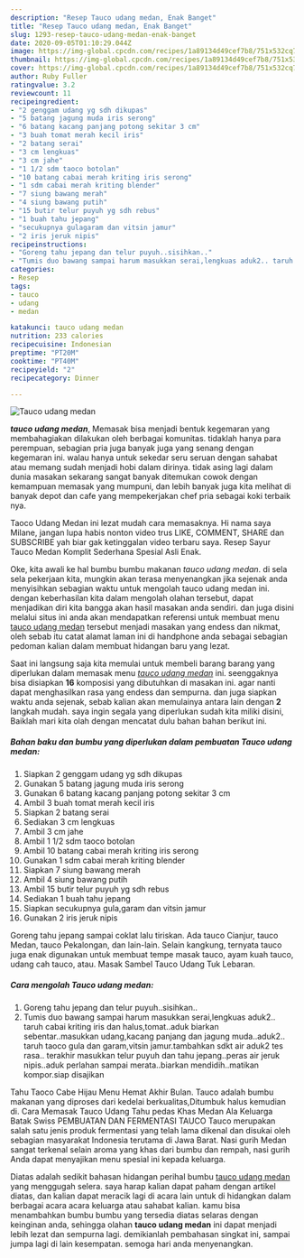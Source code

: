 ```yaml
---
description: "Resep Tauco udang medan, Enak Banget"
title: "Resep Tauco udang medan, Enak Banget"
slug: 1293-resep-tauco-udang-medan-enak-banget
date: 2020-09-05T01:10:29.044Z
image: https://img-global.cpcdn.com/recipes/1a89134d49cef7b8/751x532cq70/tauco-udang-medan-foto-resep-utama.jpg
thumbnail: https://img-global.cpcdn.com/recipes/1a89134d49cef7b8/751x532cq70/tauco-udang-medan-foto-resep-utama.jpg
cover: https://img-global.cpcdn.com/recipes/1a89134d49cef7b8/751x532cq70/tauco-udang-medan-foto-resep-utama.jpg
author: Ruby Fuller
ratingvalue: 3.2
reviewcount: 11
recipeingredient:
- "2 genggam udang yg sdh dikupas"
- "5 batang jagung muda iris serong"
- "6 batang kacang panjang potong sekitar 3 cm"
- "3 buah tomat merah kecil iris"
- "2 batang serai"
- "3 cm lengkuas"
- "3 cm jahe"
- "1 1/2 sdm taoco botolan"
- "10 batang cabai merah kriting iris serong"
- "1 sdm cabai merah kriting blender"
- "7 siung bawang merah"
- "4 siung bawang putih"
- "15 butir telur puyuh yg sdh rebus"
- "1 buah tahu jepang"
- "secukupnya gulagaram dan vitsin jamur"
- "2 iris jeruk nipis"
recipeinstructions:
- "Goreng tahu jepang dan telur puyuh..sisihkan.."
- "Tumis duo bawang sampai harum masukkan serai,lengkuas aduk2.. taruh cabai kriting iris dan halus,tomat..aduk biarkan sebentar..masukkan udang,kacang panjang dan jagung muda..aduk2.. taruh taoco gula dan garam,vitsin jamur.tambahkan sdkt air aduk2 tes rasa.. terakhir masukkan telur puyuh dan tahu jepang..peras air jeruk nipis..aduk perlahan sampai merata..biarkan mendidih..matikan kompor.siap disajikan"
categories:
- Resep
tags:
- tauco
- udang
- medan

katakunci: tauco udang medan 
nutrition: 233 calories
recipecuisine: Indonesian
preptime: "PT20M"
cooktime: "PT40M"
recipeyield: "2"
recipecategory: Dinner

---
```



![Tauco udang medan](https://img-global.cpcdn.com/recipes/1a89134d49cef7b8/751x532cq70/tauco-udang-medan-foto-resep-utama.jpg)

<b><i>tauco udang medan</i></b>, Memasak bisa menjadi bentuk kegemaran yang membahagiakan dilakukan oleh berbagai komunitas. tidaklah hanya para perempuan, sebagian pria juga banyak juga yang senang dengan kegemaran ini. walau hanya untuk sekedar seru seruan dengan sahabat atau memang sudah menjadi hobi dalam dirinya. tidak asing lagi dalam dunia masakan sekarang sangat banyak ditemukan cowok dengan kemampuan memasak yang mumpuni, dan lebih banyak juga kita melihat di banyak depot dan cafe yang mempekerjakan chef pria sebagai koki terbaik nya.

Taoco Udang Medan ini lezat mudah cara memasaknya. Hi nama saya Milane, jangan lupa habis nonton video trus LIKE, COMMENT, SHARE dan SUBSCRIBE yah biar gak ketinggalan video terbaru saya. Resep Sayur Tauco Medan Komplit Sederhana Spesial Asli Enak.

Oke, kita awali ke hal bumbu bumbu makanan <i>tauco udang medan</i>. di sela sela pekerjaan kita, mungkin akan terasa menyenangkan jika sejenak anda menyisihkan sebagian waktu untuk mengolah tauco udang medan ini. dengan keberhasilan kita dalam mengolah olahan tersebut, dapat menjadikan diri kita bangga akan hasil masakan anda sendiri. dan juga disini melalui situs ini anda akan mendapatkan referensi untuk membuat menu <u>tauco udang medan</u> tersebut menjadi masakan yang endess dan nikmat, oleh sebab itu catat alamat laman ini di handphone anda sebagai sebagian pedoman kalian dalam membuat hidangan baru yang lezat.


Saat ini langsung saja kita memulai untuk membeli barang barang yang diperlukan dalam memasak menu <u><i>tauco udang medan</i></u> ini. seenggaknya bisa disiapkan <b>16</b> komposisi yang dibutuhkan di masakan ini. agar nanti dapat menghasilkan rasa yang endess dan sempurna. dan juga siapkan waktu anda sejenak, sebab kalian akan memulainya antara lain dengan <b>2</b> langkah mudah. saya ingin segala yang diperlukan sudah kita miliki disini, Baiklah mari kita olah dengan mencatat dulu bahan bahan berikut ini.

<!--inarticleads1-->

##### Bahan baku dan bumbu yang diperlukan dalam pembuatan Tauco udang medan:

1. Siapkan 2 genggam udang yg sdh dikupas
1. Gunakan 5 batang jagung muda iris serong
1. Gunakan 6 batang kacang panjang potong sekitar 3 cm
1. Ambil 3 buah tomat merah kecil iris
1. Siapkan 2 batang serai
1. Sediakan 3 cm lengkuas
1. Ambil 3 cm jahe
1. Ambil 1 1/2 sdm taoco botolan
1. Ambil 10 batang cabai merah kriting iris serong
1. Gunakan 1 sdm cabai merah kriting blender
1. Siapkan 7 siung bawang merah
1. Ambil 4 siung bawang putih
1. Ambil 15 butir telur puyuh yg sdh rebus
1. Sediakan 1 buah tahu jepang
1. Siapkan secukupnya gula,garam dan vitsin jamur
1. Gunakan 2 iris jeruk nipis


Goreng tahu jepang sampai coklat lalu tiriskan. Ada tauco Cianjur, tauco Medan, tauco Pekalongan, dan lain-lain. Selain kangkung, ternyata tauco juga enak digunakan untuk membuat tempe masak tauco, ayam kuah tauco, udang cah tauco, atau. Masak Sambel Tauco Udang Tuk Lebaran. 

<!--inarticleads2-->

##### Cara mengolah Tauco udang medan:

1. Goreng tahu jepang dan telur puyuh..sisihkan..
1. Tumis duo bawang sampai harum masukkan serai,lengkuas aduk2.. taruh cabai kriting iris dan halus,tomat..aduk biarkan sebentar..masukkan udang,kacang panjang dan jagung muda..aduk2.. taruh taoco gula dan garam,vitsin jamur.tambahkan sdkt air aduk2 tes rasa.. terakhir masukkan telur puyuh dan tahu jepang..peras air jeruk nipis..aduk perlahan sampai merata..biarkan mendidih..matikan kompor.siap disajikan


Tahu Taoco Cabe Hijau Menu Hemat Akhir Bulan. Tauco adalah bumbu makanan yang diproses dari kedelai berkualitas,Ditumbuk halus kemudian di. Cara Memasak Tauco Udang Tahu pedas Khas Medan Ala Keluarga Batak Swiss PEMBUATAN DAN FERMENTASI TAUCO Tauco merupakan salah satu jenis produk fermentasi yang telah lama dikenal dan disukai oleh sebagian masyarakat Indonesia terutama di Jawa Barat. Nasi gurih Medan sangat terkenal selain aroma yang khas dari bumbu dan rempah, nasi gurih Anda dapat menyajikan menu spesial ini kepada keluarga. 

Diatas adalah sedikit bahasan hidangan perihal bumbu <u>tauco udang medan</u> yang menggugah selera. saya harap kalian dapat paham dengan artikel diatas, dan kalian dapat meracik lagi di acara lain untuk di hidangkan dalam berbagai acara acara keluarga atau sahabat kalian. kamu bisa menambahkan bumbu bumbu yang tersedia diatas selaras dengan keinginan anda, sehingga olahan <b>tauco udang medan</b> ini dapat menjadi lebih lezat dan sempurna lagi. demikianlah pembahasan singkat ini, sampai jumpa lagi di lain kesempatan. semoga hari anda menyenangkan.
